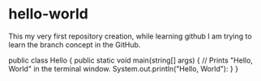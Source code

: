 # hello-world
This my very first repository creation, while learning github
I am trying to learn the branch concept in the GitHub.

public class Hello {
  public static void main(string[] args) {
    // Prints "Hello, World" in the terminal window.
    System.out.println("Hello, World"):
    }
}
